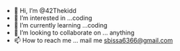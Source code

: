 - 👋 Hi, I’m @42Thekidd
- 👀 I’m interested in ...coding 
- 🌱 I’m currently learning ...coding
- 💞️ I’m looking to collaborate on ... anything
- 📫 How to reach me ... mail me sbissa6366@gmail.com

<!---
42Thekidd/42Thekidd is a ✨ special ✨ repository because its `README.md` (this file) appears on your GitHub profile.
You can click the Preview link to take a look at your changes.
--->
